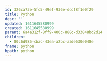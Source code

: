 ```yaml
---
id: 326ca73e-5fc5-49ef-936e-ddcf8f1e0f29
title: Python
desc: ''
updated: 1611645580999
created: 1611645580999
parent: 6a4a312f-8ff9-400c-888c-d33848bd2d14
children:
  - 80c6d985-cbac-43ea-a2bc-a3de630e048e
fname: python
hpath: python
---
```



